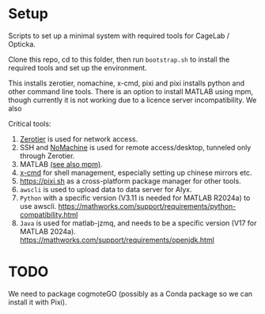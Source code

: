 # Setup

Scripts to set up a minimal system with required tools for CageLab / Opticka.

Clone this repo, cd to this folder, then run `bootstrap.sh` to install the required tools and set up the environment.

This installs zerotier, nomachine, x-cmd, pixi and pixi installs python and other command line tools. There is an option to install MATLAB using mpm, though currently it is not working due to a licence server incompatibility. We also

Critical tools:

1. [Zerotier](https://zerotier.com) is used for network access.
2. SSH and [NoMachine](https://www.nomachine.com) is used for remote access/desktop, tunneled only through Zerotier.
3. MATLAB [(see also mpm)](https://www.mathworks.com/products/mpm.html).
4. [x-cmd](https://www.x-cmd.com) for shell management, especially setting up chinese mirrors etc.
5. <https://pixi.sh> as a cross-platform package manager for other tools.
1. `awscli` is used to upload data to data server for Alyx.
1. `Python` with a specific version (V3.11 is needed for MATLAB R2024a) to use awscli. <https://mathworks.com/support/requirements/python-compatibility.html>
1. `Java` is used for matlab-jzmq, and needs to be a specific version (V17 for MATLAB 2024a). <https://mathworks.com/support/requirements/openjdk.html>

# TODO

We need to package cogmoteGO (possibly as a Conda package so we can install it with Pixi).

